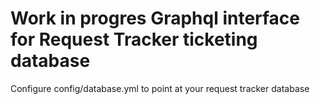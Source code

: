 # Work in progres Graphql interface for Request Tracker ticketing database

Configure config/database.yml to point at your request tracker database